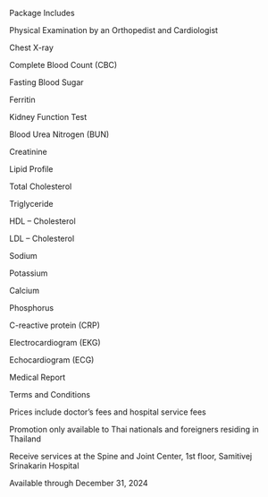 ﻿Package Includes

Physical Examination by an Orthopedist and Cardiologist	

Chest X-ray	

Complete Blood Count (CBC)	

Fasting Blood Sugar	

Ferritin	

Kidney Function Test	

Blood Urea Nitrogen (BUN)	

Creatinine	

Lipid Profile	

Total Cholesterol	

Triglyceride	

HDL – Cholesterol	

LDL – Cholesterol	

Sodium	

Potassium	

Calcium	

Phosphorus	

C-reactive protein (CRP) 	

Electrocardiogram (EKG)	

Echocardiogram (ECG)	

Medical Report	

Terms and Conditions



Prices include doctor’s fees and hospital service fees 

Promotion only available to Thai nationals and foreigners residing in Thailand

Receive services at the Spine and Joint Center, 1st floor, Samitivej Srinakarin Hospital

Available through December 31, 2024


